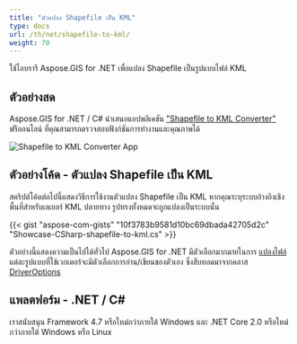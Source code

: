 ```yaml
---
title: "ตัวแปลง Shapefile เป็น KML"
type: docs
url: /th/net/shapefile-to-kml/
weight: 70
---
```


ใช้ไลบรารี Aspose.GIS for .NET เพื่อแปลง Shapefile เป็นรูปแบบไฟล์ KML

## **ตัวอย่างสด**

Aspose.GIS for .NET / C# นำเสนอแอปพลิเคชัน ["Shapefile to KML Converter"](https://products.aspose.app/gis/conversion/shapefile-to-kml) ฟรีออนไลน์ ที่คุณสามารถตรวจสอบฟังก์ชันการทำงานและคุณภาพได้

![Shapefile to KML Converter App](conversion.png)

## **ตัวอย่างโค้ด - ตัวแปลง Shapefile เป็น KML**

สคริปต์โค้ดต่อไปนี้แสดงวิธีการใช้งานตัวแปลง Shapefile เป็น KML หากคุณระบุระบบอ้างอิงเชิงพื้นที่สำหรับเลเยอร์ KML ปลายทาง รูปทรงทั้งหมดจะถูกแปลงเป็นระบบนั้น

{{< gist "aspose-com-gists" "10f3783b9581d10bc69dbada42705d2c" "Showcase-CSharp-shapefile-to-kml.cs" >}}

ตัวอย่างนี้แสดงความเป็นไปได้ทั่วไป Aspose.GIS for .NET มีตัวเลือกมากมายในการ [แปลงไฟล์](https://docs.aspose.com/gis/net/vector-layers/) แต่ละรูปแบบที่ใช้เวกเตอร์จะมีตัวเลือกการอ่าน/เขียนของตัวเอง ซึ่งสืบทอดมาจากคลาส [DriverOptions](https://reference.aspose.com/gis/net/aspose.gis/driveroptions)

## **แพลตฟอร์ม - .NET / C#**

เราสนับสนุน Framework 4.7 หรือใหม่กว่าภายใต้ Windows และ .NET Core 2.0 หรือใหม่กว่าภายใต้ Windows หรือ Linux

